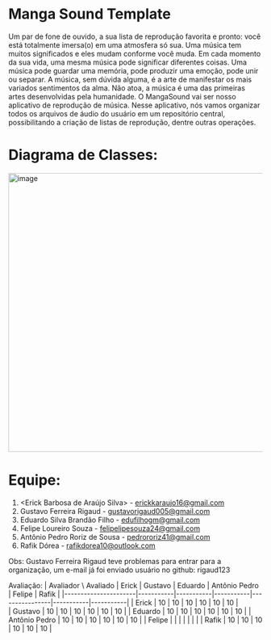 # Manga Sound Template

Um par de fone de ouvido, a sua lista de reprodução favorita e pronto: você está totalmente imersa(o) em uma atmosfera só sua. Uma música tem muitos significados e eles mudam conforme você muda. Em cada momento da sua vida, uma mesma música pode significar diferentes coisas. Uma música pode guardar uma memória, pode produzir uma emoção, pode unir ou separar. A música, sem dúvida alguma, é a arte de manifestar os mais variados sentimentos da alma. Não atoa, a música é uma das primeiras artes desenvolvidas pela humanidade. O MangaSound vai ser nosso aplicativo de reprodução de música. Nesse aplicativo, nós vamos organizar todos os arquivos de áudio do usuário em um repositório central, possibilitando a criação de listas de reprodução, dentre outras operações. 

# Diagrama de Classes: 

<img width="552" alt="image" src="https://github.com/user-attachments/assets/9873181b-511f-42d9-8cf5-5d5966515634" />


# Equipe: <Next Stage>
1. <Erick Barbosa de Araújo Silva> - erickkaraujo16@gmail.com
2. Gustavo Ferreira Rigaud - gustavorigaud005@gmail.com
3. Eduardo Silva Brandão Filho - edufilhogm@gmail.com
4. Felipe Loureiro Souza  - felipelipesouza24@gmail.com
5. Antônio Pedro Roriz de Sousa - pedrororiz41@gmail.com
6. Rafik Dórea - rafikdorea10@outlook.com


Obs: Gustavo Ferreira Rigaud teve problemas para entrar para a organização, um e-mail já foi enviado
usuário no github: rigaud123

Avaliação:
| Avaliador \ Avaliado |   Erick   |  Gustavo  |  Eduardo  | Antônio Pedro |  Felipe   |   Rafik   |
|----------------------|-----------|-----------|-----------|----------------|-----------|-----------|
|        Erick         |     10    |   10      |      10   |        10      |     10    |   10      |  
|       Gustavo        |     10    |   10      |      10   |        10      |     10    |   10      | 
|       Eduardo        |     10    |   10      |      10   |        10      |     10    |   10      | 
|    Antônio Pedro     |     10    |   10      |      10   |        10      |     10    |   10      | 
|        Felipe        |           |           |           |                |           |           |
|        Rafik         |     10    |   10      |      10   |        10      |     10    |   10      | 

